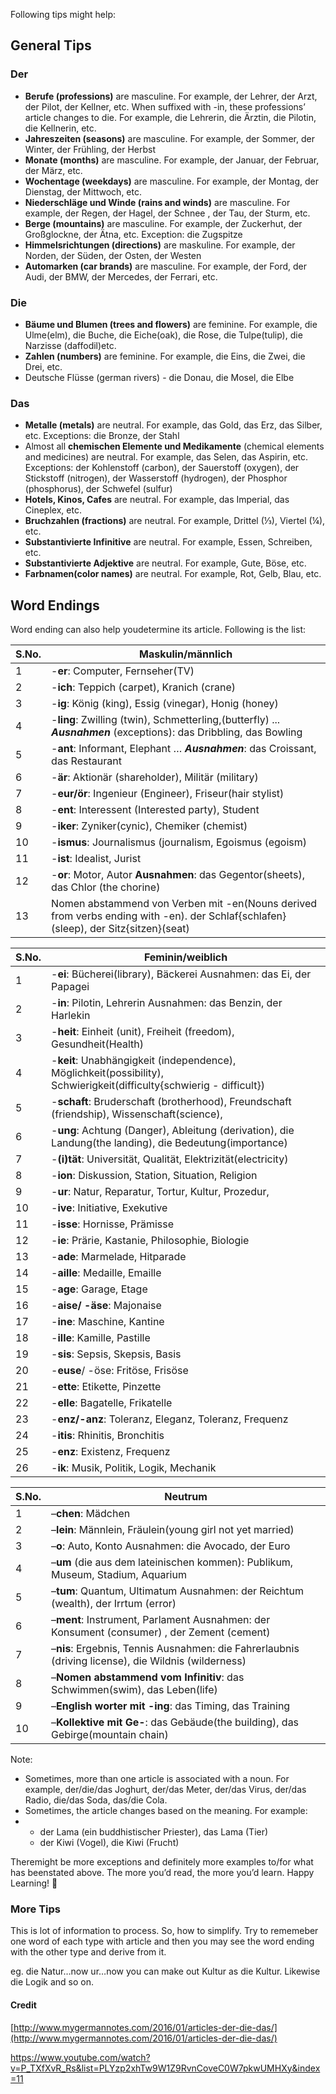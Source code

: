 Following tips might help:

## General Tips

### Der

- **Berufe (professions)** are masculine. For example, der Lehrer,     der Arzt, der Pilot, der Kellner, etc. When suffixed with -in, these professions’ article     changes to die. For example, die Lehrerin, die Ärztin, die Pilotin, die     Kellnerin, etc.
- **Jahreszeiten (seasons)** are masculine. For     example, der Sommer, der Winter, der Frühling, der Herbst 
- **Monate (months)** are masculine. For example, der Januar, der Februar, der     März, etc.
- **Wochentage (weekdays)** are masculine. For example, der Montag,     der Dienstag, der Mittwoch, etc.
- **Niederschläge und Winde (rains and winds)** are masculine. For example, der Regen,     der Hagel, der Schnee , der Tau, der Sturm, etc.
- **Berge (mountains)** are masculine. For example, der Zuckerhut, der Großglockne, der Ätna, etc. Exception: die  Zugspitze
- **Himmelsrichtungen (directions)**  are maskuline. For example, der     Norden, der Süden, der Osten, der Westen 
- **Automarken (car brands)** are masculine. For example, der Ford,     der Audi, der BMW, der Mercedes, der Ferrari, etc. 

### Die

- **Bäume und Blumen (trees and flowers)** are feminine. For example, die     Ulme(elm), die Buche, die Eiche(oak), die Rose, die Tulpe(tulip), die     Narzisse     (daffodil)etc.
- **Zahlen (numbers)** are feminine. For example, die Eins, die Zwei, die Drei, etc.
- Deutsche Flüsse (german rivers) - die Donau, die Mosel, die Elbe

### Das

- **Metalle (metals)** are neutral. For example, das Gold, das Erz, das     Silber, etc. Exceptions: die Bronze, der Stahl
- Almost all  **chemischen Elemente und Medikamente** (chemical     elements and medicines) are neutral. For example, das Selen, das Aspirin, etc. Exceptions:     der     Kohlenstoff (carbon), der Sauerstoff (oxygen), der Stickstoff (nitrogen),     der Wasserstoff (hydrogen), der Phosphor (phosphorus), der Schwefel     (sulfur)
- **Hotels, Kinos, Cafes** are neutral. For example, das     Imperial, das Cineplex, etc.
- **Bruchzahlen (fractions)** are neutral. For example, Drittel (⅓),     Viertel (¼), etc.
- **Substantivierte Infinitive** are neutral. For example, Essen, Schreiben, etc.
- **Substantivierte Adjektive** are neutral. For example, Gute, Böse,     etc.
- **Farbnamen(color names)** are neutral. For example, Rot, Gelb,     Blau, etc.

## Word Endings

Word ending can also help youdetermine its article. Following is the list: 

| S.No. | Maskulin/männlich                        |
| ----- | ---------------------------------------- |
| 1     | -**er**: Computer,  Fernseher(TV)        |
| 2     | -**ich**: Teppich (carpet),  Kranich (crane) |
| 3     | -**ig**: König (king), Essig (vinegar),  Honig (honey) |
| 4     | -**ling**: Zwilling (twin),  Schmetterling,(butterfly) ... ***Ausnahmen*** (exceptions): das  Dribbling, das Bowling |
| 5     | -**ant**: Informant,  Elephant  … ***Ausnahmen***: das Croissant, das  Restaurant |
| 6     | -**är**: Aktionär (shareholder),  Militär (military) |
| 7     | -**eur/ör**:  Ingenieur (Engineer), Friseur(hair stylist) |
| 8     | -**ent**: Interessent (Interested party),  Student |
| 9     | -**iker**: Zyniker(cynic),  Chemiker (chemist) |
| 10    | -**ismus**:  Journalismus (journalism, Egoismus (egoism) |
| 11    | -**ist**: Idealist,  Jurist              |
| 12    | -**or**: Motor, Autor  **Ausnahmen**: das Gegentor(sheets), das Chlor (the chorine) |
| 13    | Nomen abstammend von Verben mit -en(Nouns derived from verbs ending with -en). der Schlaf{schlafen}(sleep), der Sitz{sitzen}(seat) |


| S.No. | Feminin/weiblich                         |
| ----- | ---------------------------------------- |
| 1     | -**ei**: Bücherei(library),  Bäckerei  Ausnahmen: das Ei, der Papagei |
| 2     | -**in**: Pilotin,  Lehrerin   Ausnahmen: das Benzin, der Harlekin |
| 3     | -**heit**: Einheit  (unit), Freiheit (freedom), Gesundheit(Health) |
| 4     | -**keit**:  Unabhängigkeit (independence), Möglichkeit(possibility), Schwierigkeit(difficulty{schwierig - difficult}) |
| 5     | -**schaft**:  Bruderschaft (brotherhood), Freundschaft (friendship), Wissenschaft(science), |
| 6     | -**ung**: Achtung  (Danger), Ableitung (derivation), die Landung(the landing), die Bedeutung(importance) |
| 7     | -**(i)tät**:  Universität, Qualität, Elektrizität(electricity) |
| 8     | -**ion**: Diskussion,  Station, Situation, Religion |
| 9     | -**ur**: Natur,  Reparatur, Tortur, Kultur, Prozedur, |
| 10    | -**ive**: Initiative,  Exekutive         |
| 11    | -**isse**: Hornisse,  Prämisse           |
| 12    | -**ie**: Prärie,  Kastanie, Philosophie, Biologie |
| 13    | -**ade**: Marmelade,  Hitparade          |
| 14    | -**aille**: Medaille,  Emaille           |
| 15    | -**age**: Garage,  Etage                 |
| 16    | -**aise/ -äse**:  Majonaise              |
| 17    | -**ine**: Maschine,  Kantine             |
| 18    | -**ille**: Kamille,  Pastille            |
| 19    | -**sis**: Sepsis,  Skepsis, Basis        |
| 20    | -**euse**/ -öse:  Fritöse, Frisöse       |
| 21    | -**ette**: Etikette,  Pinzette           |
| 22    | -**elle**: Bagatelle,  Frikatelle        |
| 23    | -**enz/-anz**: Toleranz,  Eleganz, Toleranz, Frequenz |
| 24    | -**itis**: Rhinitis,  Bronchitis         |
| 25    | -**enz**: Existenz,  Frequenz            |
| 26    | -**ik**: Musik,  Politik, Logik, Mechanik |

 

| S.No. | Neutrum                                  |
| ----- | ---------------------------------------- |
| 1     | –**chen**: Mädchen                       |
| 2     | –**lein**: Männlein, Fräulein(young girl not yet married) |
| 3     | –**o**: Auto, Konto  Ausnahmen: die Avocado, der Euro |
| 4     | –**um** (die aus dem  lateinischen kommen): Publikum, Museum, Stadium, Aquarium |
| 5     | –**tum**: Quantum,  Ultimatum  Ausnahmen: der Reichtum (wealth),  der Irrtum (error) |
| 6     | –**ment**: Instrument,  Parlament Ausnahmen: der  Konsument (consumer) , der Zement (cement) |
| 7     | –**nis**: Ergebnis,  Tennis  Ausnahmen: die Fahrerlaubnis  (driving license), die Wildnis (wilderness) |
| 8     | –**Nomen abstammend vom Infinitiv**: das Schwimmen(swim), das Leben(life) |
| 9     | –**English worter mit -ing**: das Timing, das Training |
| 10    | –**Kollektive mit Ge-**: das Gebäude(the building), das Gebirge(mountain chain) |

Note: 

- Sometimes, more than one article is associated with a noun. For example, der/die/das Joghurt, der/das Meter, der/das Virus, der/das Radio, die/das Soda, das/die Cola.
- Sometimes, the article changes based on the meaning. For example:
- - der Lama (ein buddhistischer Priester), das Lama (Tier)
  - der Kiwi (Vogel), die Kiwi (Frucht)

Theremight be more exceptions and definitely more examples to/for what has beenstated above. The more you’d read, the more you’d learn. Happy Learning! 🙂

### More Tips

This is lot of information to process. So, how to simplify. Try to rememeber one word of each type with article and then you may see the word ending with the other type and derive from it.

eg. die Natur…now ur…now you can make out Kultur as die Kultur. Likewise die Logik and so on.

#### Credit

[http://www.mygermannotes.com/2016/01/articles-der-die-das/](http://www.mygermannotes.com/2016/01/articles-der-die-das/)

https://www.youtube.com/watch?v=P_TXfXvR_Rs&list=PLYzp2xhTw9W1Z9RvnCoveC0W7pkwUMHXy&index=11